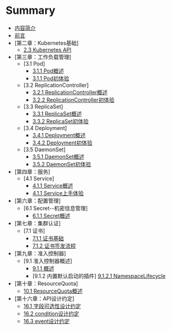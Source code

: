 # Summary
* [内容简介](INTRODUCTION.md)
* [前言](FOREWORD.md)
* [第二章：Kubernetes基础]
    * [2.3 Kubernetes API](chapter02/2.3-kubernetes_API.md)
* [第三章：工作负载管理]
    * [3.1 Pod]
        * [3.1.1 Pod概述](chapter03/1.1-pod_overview.md)
        * [3.1.1 Pod初体验](chapter03/1.2-pod_quick_start.md)
    * [3.2 ReplicationController]
        * [3.2.1 ReplicationController概述](chapter03/2.1-replicationcontroller_overview.md)
        * [3.2.2 ReplicationController初体验](chapter03/2.2-replicationcontroller_quick_start.md)
    * [3.3 ReplicaSet]
        * [3.3.1 ReplicaSet概述](chapter03/3.1-replicaset_overview.md)
        * [3.3.2 ReplicaSet初体验](chapter03/3.2-replicaset_quick_start.md)
    * [3.4 Deployment]
        * [3.4.1 Deployment概述](chapter03/4.1-deployment_overview.md)
        * [3.4.2 Deployment初体验](chapter03/4.2-deployment_quickstart.md)
    * [3.5 DaemonSet]
        * [3.5.1 DaemonSet概述](chapter03/5.1-daemonset_overview.md)
        * [3.5.2 DaemonSet初体验](chapter03/5.2-daemonset_quickstart.md)
* [第四章：服务]
    * [4.1 Service]
        * [4.1.1 Service概述](chapter04/1.1-service_overview.md)
        * [4.1.1 Service上手体验](chapter04/1.2-service_quickstart.md)
* [第六章：配置管理]
    * [6.1 Secret--机密信息管理]
        * [6.1.1 Secret概述](chapter06/1.1-secret_overview.md)
* [第七章：集群认证]
    * [7.1 证书]
        * [7.1.1 证书基础](chapter07/1.1-certificate.md)
        * [7.1.2 证书签发流程](chapter07/1.2-certificate-sign.md)
* [第九章：准入控制器]
    * [9.1 准入控制器概述]
        * [9.1.1 概述](chapter09/1.1-admissioncontroller_overview.md)
        * [9.1.2 内置默认启动的插件]
            [9.1.2.1 NamespaceLifecycle](chapter09/1.2.1-admissioncontroller_namespacelifecycle.md)
* [第十章：ResourceQuota]
    * [10.1 ResourceQuota概述](chapter10/1.1-resourcequota_overview.md)
* [第十六章：API设计约定]
    * [16.1 字段可选性设计约定](chapter16/1.1-api_convention_optional_vs_required.md)
    * [16.2 condition设计约定](chapter16/1.2-api_convention_condition.md)
    * [16.3 event设计约定](chapter16/1.3-api_convention_event.md)
